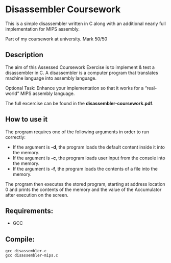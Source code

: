 # Disassembler Coursework
This is a simple disassembler written in C along with an additional nearly full implementation for MIPS assembly.

Part of my coursework at university. Mark 50/50

## Description
The aim of this Assessed Coursework Exercise is to implement & test a disassembler in C. A disassembler is a computer program that translates machine language into assembly language.

Optional Task: Enhance your implementation so that it works for a “real-world” MIPS assembly language.

The full excercise can be found in the <b>disassembler-coursework.pdf</b>.

## How to use it
The program requires one of the following arguments in order to run correctly:
- If the argument is <b>-d</b>, the program loads the default content inside it into the memory.
- If the argument is <b>-c</b>, the program loads user input from the console into the memory.
- If the argument is <b>-f</b>, the program loads the contents of a file into the memory.

The program then executes the stored program, starting at address location 0 and prints the contents of the memory and the value of the Accumulator after execution on the screen.

## Requirements:
- GCC

## Compile:
````
gcc disassembler.c
gcc disassembler-mips.c
````
